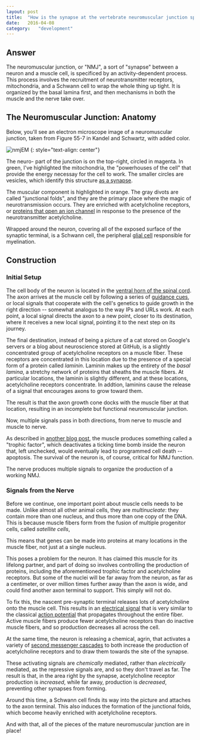 ```yaml
---
layout: post
title:	"How is the synapse at the vertebrate neuromuscular junction specified?"
date:	2016-04-08
category:	"development"
---
```

## Answer

The neuromuscular junction, or "NMJ",
a sort of "synapse" between a neuron and a muscle cell,
is specificed by an activity-dependent process.
This process involves the recruitment of
neurotransmitter receptors,
mitochondria,
and a Schwann cell
to wrap the whole thing up tight.
It is organized by the basal lamina first,
and then mechanisms in both the muscle
and the nerve take over.

## The Neuromuscular Junction: Anatomy

Below, you'll see an electron microscope image
of a neuromuscular junction,
taken from Figure 55-7 in Kandel and Schwartz,
with added color.

![nmjEM]
{: style="text-align: center"}

The neuro- part of the junction is on the top-right,
circled in magenta.
In green, I've highlighted the mitochondria,
the "powerhouses of the cell"
that provide the energy necessay for the cell to work.
The smaller circles are vesicles,
which identify this structure
[as a synapse]({{site.baseurl}}/26).

The muscular component is highlighted in orange.
The gray divots are called "junctional folds",
and they are the primary place where the magic of
neurotransmission occurs.
They are enriched with
acetylcholine receptors,
or
[proteins that open an ion channel]({{site.baseurl}}/19)
in response to the presence of the neurotransmitter
acetylcholine.

Wrapped around the neuron, covering all of the exposed
surface of the synaptic terminal,
is a Schwann cell,
the peripheral
[glial cell]({{site.baseurl}}/68)
responsible for myelination.

## Construction

### Initial Setup

The cell body of the neuron is located in the
[ventral horn of the spinal cord]({{site.baseurl}}/71).
The axon arrives at the muscle cell by following a series of
[guidance cues]({{site.baseurl}}/34),
or local signals that cooperate with the cell's genetics
to guide growth in the right direction --
somewhat analogus to the way IPs and URLs work.
At each point, a local signal directs the axon
to a new point, closer to its destination,
where it receives a new local signal, pointing
it to the next step on its journey.

The final destination, instead of being a picture of a cat
stored on Google's servers
or a blog about neuroscience stored at GitHub,
is a slightly concentrated group of
acetylcholine receptors on a muscle fiber.
These receptors are concentrated in this location
due to the presence of a special form of a protein called
*laminin*.
Laminin makes up the entirety of the *basal lamina*,
a stretchy network of proteins that sheaths the muscle fibers.
At particular locations, the laminin
is slightly different,
and at these locations,
acetylcholine receptors concentrate.
In addtion, laminins cause the release of a signal
that encourages axons to grow toward them.

The result is that the axon growth cone
docks with the muscle fiber at that location,
resulting in an incomplete but functional
neuromuscular junction.

Now, multiple signals pass
in both directions,
from nerve to muscle and muscle to nerve.

As described in
[another blog post]({{site.baseurl}}/36),
the muscle produces something called a
"trophic factor",
which deactivates a ticking time bomb inside the neuron
that, left unchecked,
would eventually lead to programmed cell death --
apoptosis.
The survival of the neuron is, of course,
critical for NMJ function.

The nerve produces multiple signals
to organize the production of a working NMJ.

### Signals from the Nerve

Before we continue,
one important point about muscle cells needs to be made.
Unlike almost all other animal cells,
they are *multinucleate*:
they contain more than one nucleus,
and thus more than one copy of the DNA.
This is because muscle fibers form from
the fusion of multiple progenitor cells,
called *satellite cells*,

This means that genes can be made into proteins
at many locations in the muscle fiber,
not just at a single nucleus.

This poses a problem for the neuron.
It has claimed this muscle for its lifelong partner,
and part of doing so involves controlling
the production of proteins,
including the aforementioned trophic factor
and acetylcholine receptors.
But some of the nuclei will be far away from the neuron,
as far as a centimeter, or over million times further away
than the axon is wide,
and could find another axon terminal to support.
This simply will not do.

To fix this, the nascent pre-synaptic terminal
releases lots of acetylcholine onto the muscle cell.
This results in an
[electrical signal]({[site.baseurl}}/22)
that is very similar to the classical
[action potential]({{site.baseurl}}/23)
that propagates throughout the entire fiber.
Active muscle fibers produce fewer acetylcholine receptors
than do inactive muscle fibers,
and so production decreases all across the cell.

At the same time, the neuron is releasing a chemical,
agrin, that activates a variety of
[second messenger cascades]({{site.baseurl}}/19)
to both increase the production of acetylcholine receptors
and to draw them towards the site of the synapse.

These activating signals are *chemically* mediated,
rather than *electrically* mediated,
as the repressive signals are,
and so they don't travel as far.
The result is that,
in the area right by the synapse,
acetylcholine receptor production is *increased*,
while far away,
production is *decreased*,
preventing other synapses from forming.

Around this time,
a Schwann cell finds its way into the picture
and attaches to the axon terminal.
This also induces the formation of the
junctional folds,
which become heavily enriched with
acetylcholine receptors.

And with that, all of the pieces of the mature
neuromuscular junction are in place!

[nmjEM]: {{site.DBL}}/nmjEM.jpg
